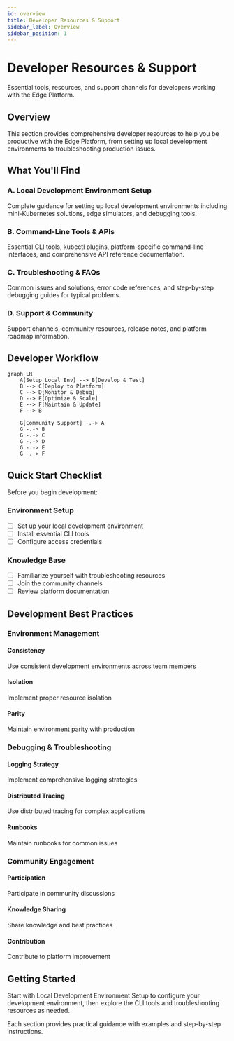 ```yaml
---
id: overview
title: Developer Resources & Support
sidebar_label: Overview
sidebar_position: 1
---
```


# Developer Resources & Support

Essential tools, resources, and support channels for developers working with the Edge Platform.

## Overview

This section provides comprehensive developer resources to help you be productive with the Edge Platform, from setting up local development environments to troubleshooting production issues.

## What You'll Find

### A. Local Development Environment Setup
Complete guidance for setting up local development environments including mini-Kubernetes solutions, edge simulators, and debugging tools.

### B. Command-Line Tools & APIs
Essential CLI tools, kubectl plugins, platform-specific command-line interfaces, and comprehensive API reference documentation.

### C. Troubleshooting & FAQs
Common issues and solutions, error code references, and step-by-step debugging guides for typical problems.

### D. Support & Community
Support channels, community resources, release notes, and platform roadmap information.

## Developer Workflow

```mermaid
graph LR
    A[Setup Local Env] --> B[Develop & Test]
    B --> C[Deploy to Platform]
    C --> D[Monitor & Debug]
    D --> E[Optimize & Scale]
    E --> F[Maintain & Update]
    F --> B
    
    G[Community Support] -.-> A
    G -.-> B
    G -.-> C
    G -.-> D
    G -.-> E
    G -.-> F
```

## Quick Start Checklist

Before you begin development:

### Environment Setup
- [ ] Set up your local development environment
- [ ] Install essential CLI tools
- [ ] Configure access credentials

### Knowledge Base
- [ ] Familiarize yourself with troubleshooting resources
- [ ] Join the community channels
- [ ] Review platform documentation

## Development Best Practices

### Environment Management

#### Consistency
Use consistent development environments across team members

#### Isolation
Implement proper resource isolation

#### Parity
Maintain environment parity with production

### Debugging & Troubleshooting

#### Logging Strategy
Implement comprehensive logging strategies

#### Distributed Tracing
Use distributed tracing for complex applications

#### Runbooks
Maintain runbooks for common issues

### Community Engagement

#### Participation
Participate in community discussions

#### Knowledge Sharing
Share knowledge and best practices

#### Contribution
Contribute to platform improvement

## Getting Started

Start with Local Development Environment Setup to configure your development environment, then explore the CLI tools and troubleshooting resources as needed.

Each section provides practical guidance with examples and step-by-step instructions. 
